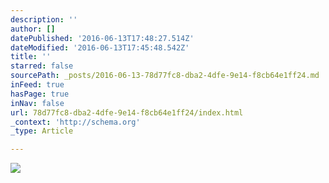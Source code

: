 ```yaml
---
description: ''
author: []
datePublished: '2016-06-13T17:48:27.514Z'
dateModified: '2016-06-13T17:45:48.542Z'
title: ''
starred: false
sourcePath: _posts/2016-06-13-78d77fc8-dba2-4dfe-9e14-f8cb64e1ff24.md
inFeed: true
hasPage: true
inNav: false
url: 78d77fc8-dba2-4dfe-9e14-f8cb64e1ff24/index.html
_context: 'http://schema.org'
_type: Article

---
```

![](https://the-grid-user-content.s3-us-west-2.amazonaws.com/1e5b9fbc-9b7a-4511-bb63-592beced143c.jpg)